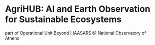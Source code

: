 # AgriHUB: AI and Earth Observation for Sustainable Ecosystems
part of Operational Unit Beyond | IAASARS @ National Observatory of Athens
